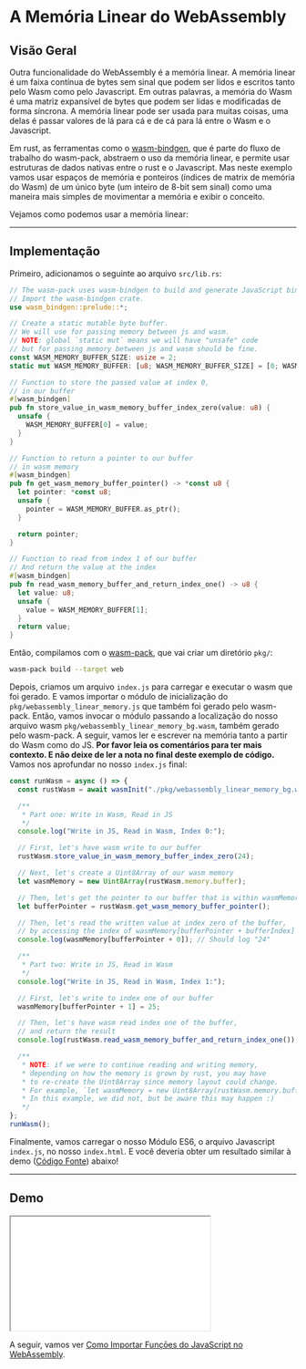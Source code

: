 # A Memória Linear do WebAssembly

## Visão Geral

Outra funcionalidade do WebAssembly é a memória linear. A memória linear é um faixa contínua de bytes sem sinal que podem ser lidos e escritos tanto pelo Wasm como pelo Javascript. Em outras palavras, a memória do Wasm é uma matriz expansível de bytes que podem ser lidas e modificadas de forma síncrona. A memória linear pode ser usada para muitas coisas, uma delas é passar valores de lá para cá e de cá para lá entre o Wasm e o Javascript.

Em rust, as ferramentas como o [wasm-bindgen](https://github.com/rustwasm/wasm-bindgen), que é parte do fluxo de trabalho do wasm-pack, abstraem o uso da memória linear, e permite usar estruturas de dados nativas entre o rust e o Javascript. Mas neste exemplo vamos usar espaços de memória e ponteiros (índices de matrix de memória do Wasm) de um único byte (um inteiro de 8-bit sem sinal) como uma maneira mais simples de movimentar a memória e exibir o conceito.

Vejamos como podemos usar a memória linear:

---

## Implementação

Primeiro, adicionamos o seguinte ao arquivo `src/lib.rs`:

```rust
// The wasm-pack uses wasm-bindgen to build and generate JavaScript binding file.
// Import the wasm-bindgen crate.
use wasm_bindgen::prelude::*;

// Create a static mutable byte buffer.
// We will use for passing memory between js and wasm.
// NOTE: global `static mut` means we will have "unsafe" code
// but for passing memory between js and wasm should be fine.
const WASM_MEMORY_BUFFER_SIZE: usize = 2;
static mut WASM_MEMORY_BUFFER: [u8; WASM_MEMORY_BUFFER_SIZE] = [0; WASM_MEMORY_BUFFER_SIZE];

// Function to store the passed value at index 0,
// in our buffer
#[wasm_bindgen]
pub fn store_value_in_wasm_memory_buffer_index_zero(value: u8) {
  unsafe {
    WASM_MEMORY_BUFFER[0] = value;
  }
}

// Function to return a pointer to our buffer
// in wasm memory
#[wasm_bindgen]
pub fn get_wasm_memory_buffer_pointer() -> *const u8 {
  let pointer: *const u8;
  unsafe {
    pointer = WASM_MEMORY_BUFFER.as_ptr();
  }

  return pointer;
}

// Function to read from index 1 of our buffer
// And return the value at the index
#[wasm_bindgen]
pub fn read_wasm_memory_buffer_and_return_index_one() -> u8 {
  let value: u8;
  unsafe {
    value = WASM_MEMORY_BUFFER[1];
  }
  return value;
}
```

Então, compilamos com o [wasm-pack](https://github.com/rustwasm/wasm-pack), que vai criar um diretório `pkg/`:

```bash
wasm-pack build --target web
```

Depois, criamos um arquivo `index.js` para carregar e executar o wasm que foi gerado. E vamos importar o módulo de inicialização do `pkg/webassembly_linear_memory.js` que também foi gerado pelo wasm-pack. Então, vamos invocar o módulo passando a localização do nosso arquivo wasm `pkg/webassembly_linear_memory_bg.wasm`, também gerado pelo wasm-pack. A seguir, vamos ler e escrever na memória tanto a partir do Wasm como do JS. **Por favor leia os comentários para ter mais contexto. E não deixe de ler a nota no final deste exemplo de código.** Vamos nos aprofundar no nosso `index.js` final:

```javascript
const runWasm = async () => {
  const rustWasm = await wasmInit("./pkg/webassembly_linear_memory_bg.wasm");

  /**
   * Part one: Write in Wasm, Read in JS
   */
  console.log("Write in JS, Read in Wasm, Index 0:");

  // First, let's have wasm write to our buffer
  rustWasm.store_value_in_wasm_memory_buffer_index_zero(24);

  // Next, let's create a Uint8Array of our wasm memory
  let wasmMemory = new Uint8Array(rustWasm.memory.buffer);

  // Then, let's get the pointer to our buffer that is within wasmMemory
  let bufferPointer = rustWasm.get_wasm_memory_buffer_pointer();

  // Then, let's read the written value at index zero of the buffer,
  // by accessing the index of wasmMemory[bufferPointer + bufferIndex]
  console.log(wasmMemory[bufferPointer + 0]); // Should log "24"

  /**
   * Part two: Write in JS, Read in Wasm
   */
  console.log("Write in JS, Read in Wasm, Index 1:");

  // First, let's write to index one of our buffer
  wasmMemory[bufferPointer + 1] = 25;

  // Then, let's have wasm read index one of the buffer,
  // and return the result
  console.log(rustWasm.read_wasm_memory_buffer_and_return_index_one()); // Should log "25"

  /**
   * NOTE: if we were to continue reading and writing memory,
   * depending on how the memory is grown by rust, you may have
   * to re-create the Uint8Array since memory layout could change.
   * For example, `let wasmMemory = new Uint8Array(rustWasm.memory.buffer);`
   * In this example, we did not, but be aware this may happen :)
   */
};
runWasm();
```

Finalmente, vamos carregar o nosso Módulo ES6, o arquivo Javascript `index.js`, no nosso `index.html`. E você deveria obter um resultado similar à demo ([Código Fonte](/source-redirect?path=examples/webassembly-linear-memory/demo/rust)) abaixo!

---

## Demo

<iframe width="350px" height="200px" title="Rust Demo" src="/demo-redirect?example-name=webassembly-linear-memory"></iframe>

A seguir, vamos ver [Como Importar Funçōes do JavaScript no WebAssembly](/example-redirect?exampleName=importing-javascript-functions-into-webassembly).
